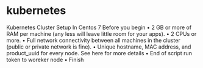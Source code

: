 # kubernetes
Kubernetes Cluster Setup In Centos 7
Before you begin
•	2 GB or more of RAM per machine (any less will leave little room for your apps).
•	2 CPUs or more.
•	Full network connectivity between all machines in the cluster (public or private network is fine).
•	Unique hostname, MAC address, and product_uuid for every node. See here for more details
•	End of script run token to woreker node 
•	Finish
